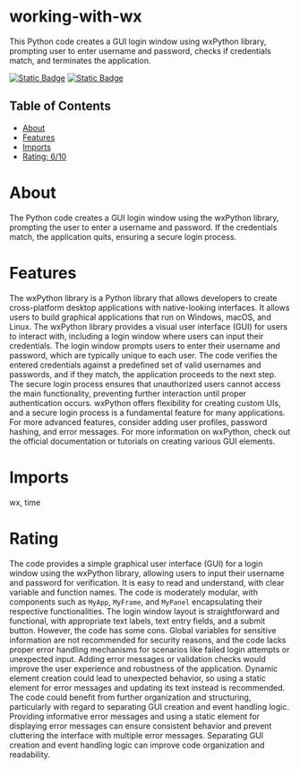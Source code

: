 # working-with-wx
This Python code creates a GUI login window using wxPython library, prompting user to enter username and password, checks if credentials match, and terminates the application.

[![Static Badge](https://img.shields.io/badge/wx-gray)](https://pypi.org/project/wx/)
[![Static Badge](https://img.shields.io/badge/time-gray)](https://pypi.org/project/time/)

## Table of Contents

- [About](#about)
- [Features](#features)
- [Imports](#Imports)
- [Rating: 6/10](#Rating)

# About

The Python code creates a GUI login window using the wxPython library, prompting the user to enter a username and password. If the credentials match, the application quits, ensuring a secure login process.

# Features

The wxPython library is a Python library that allows developers to create cross-platform desktop applications with native-looking interfaces. It allows users to build graphical applications that run on Windows, macOS, and Linux. The wxPython library provides a visual user interface (GUI) for users to interact with, including a login window where users can input their credentials. The login window prompts users to enter their username and password, which are typically unique to each user. The code verifies the entered credentials against a predefined set of valid usernames and passwords, and if they match, the application proceeds to the next step. The secure login process ensures that unauthorized users cannot access the main functionality, preventing further interaction until proper authentication occurs. wxPython offers flexibility for creating custom UIs, and a secure login process is a fundamental feature for many applications. For more advanced features, consider adding user profiles, password hashing, and error messages. For more information on wxPython, check out the official documentation or tutorials on creating various GUI elements.

# Imports

wx, time

# Rating

The code provides a simple graphical user interface (GUI) for a login window using the wxPython library, allowing users to input their username and password for verification. It is easy to read and understand, with clear variable and function names. The code is moderately modular, with components such as `MyApp`, `MyFrame`, and `MyPanel` encapsulating their respective functionalities. The login window layout is straightforward and functional, with appropriate text labels, text entry fields, and a submit button.
However, the code has some cons. Global variables for sensitive information are not recommended for security reasons, and the code lacks proper error handling mechanisms for scenarios like failed login attempts or unexpected input. Adding error messages or validation checks would improve the user experience and robustness of the application. Dynamic element creation could lead to unexpected behavior, so using a static element for error messages and updating its text instead is recommended.
The code could benefit from further organization and structuring, particularly with regard to separating GUI creation and event handling logic. Providing informative error messages and using a static element for displaying error messages can ensure consistent behavior and prevent cluttering the interface with multiple error messages. Separating GUI creation and event handling logic can improve code organization and readability.
